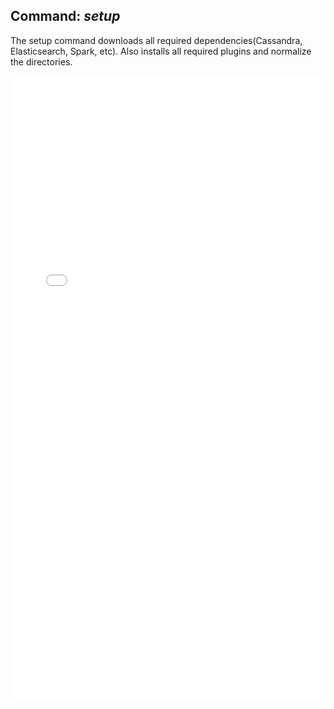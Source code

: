 ## Command: *setup*

The setup command downloads all required dependencies(Cassandra, Elasticsearch, Spark, etc). Also installs all required plugins and normalize the directories.

<iframe src="./diagrams/flow-setup.html" width="100%" height="1000" frameBorder="0"></iframe>



